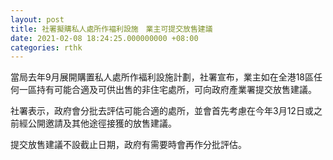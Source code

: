 ```yaml
---
layout: post
title: 社署擬購私人處所作褔利設施　業主可提交放售建議
date: 2021-02-08 18:24:25.000000000 +08:00
categories: rthk
---
```


當局去年9月展開購置私人處所作褔利設施計劃，社署宣布，業主如在全港18區任何一區持有可能合適及可供出售的非住宅處所，可向政府產業署提交放售建議。

社署表示，政府會分批去評估可能合適的處所，並會首先考慮在今年3月12日或之前經公開邀請及其他途徑接獲的放售建議。

提交放售建議不設截止日期，政府有需要時會再作分批評估。
